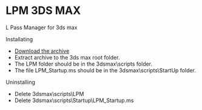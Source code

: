 # LPM 3DS MAX
L Pass Manager for 3ds max

Installating
* [Download the archive](archive/master.zip)
* Extract archive to the 3ds max root folder.
* The LPM folder should be in the 3dsmax\scripts folder.
* The file LPM_Startup.ms should be in the 3dsmax\scripts\StartUp folder.

Uninstalling
* Delete 3dsmax\scripts\LPM
* Delete 3dsmax\scripts\Startup\LPM_Startup.ms
